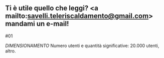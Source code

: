 Ti è utile quello che leggi?
<a mailto:savelli.teleriscaldamento@gmail.com>
mandami un e-mail!</a>
---

#01

*DIMENSIONAMENTO* 
Numero utenti e quantità significative: 20.000 utenti, altro.
